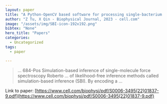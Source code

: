 ```yaml
---
layout: paper
title: "A Python-OpenCV based software for processing single-bacterium tracking microscopy videos"
author: "Z Tu, X Qin - Biophysical Journal, 2023 - cell.com"
image: "/assets/img/SBI-icon-192x192.png"
bibtex: "None"
hero_title: "Papers"
categories:
  - Uncategorized
tags:
  - paper

---
```

>… 684-Pos Simulation-based inference of single-molecule force spectroscopy Roberto … of likelihood-free inference methods called simulation-based inference (SBI). By encoding a …

Link to paper: [https://www.cell.com/biophysj/pdf/S0006-3495(22)01837-9.pdf](https://www.cell.com/biophysj/pdf/S0006-3495(22)01837-9.pdf)


